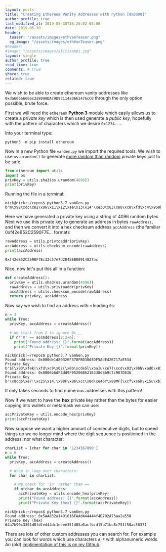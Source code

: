 ```yaml
---
layout: posts
title: "Creating Ethereum Vanity Addresses with Python [0x0000]"
author_profile: true
last_modified_at: 2019-05-30T16:20:02-05:00
date: 2019-05-30
header:
  teaser: "/assets/images/ethVanTeaser.png"
  og_image: "/assets/images/ethVanTeaser.png"
#header:
#image: "/assets/images/aliciaandi.jpg"
layout: single
author_profile: true
read_time: true
comments: # true
share: true
related: true
---
```


We wish to be able to create ethereum vanity addresses like `0xda66666666c3a809ADA79D93114a3662476cC0` through the only option possible, brute force.

First we will need the `ethereum` **Python 3** module which easily allows us to create a *private key* which is then used generate a *public key*, hopefully with the pattern of characters which we desire `0x1234...`.

Into your terminal type:
~~~shell
python3 -m pip install ethereum
~~~

Now in a new Python file `vanGen.py` we import the required tools. We wish to use `os.urandom()` to generate [more random than random](https://stackoverflow.com/questions/47514695/whats-the-difference-between-os-urandom-and-random) private keys just to be safe.


~~~python
from ethereum import utils
import os
privKey = utils.sha3(os.urandom(4096))
print(privKey)
~~~
Running the file in a terminal:
~~~shell
nick@nick:~/repos$ python3.7 vanGen.py
b"m\x92\xdc\x82\x06\x11\x12\xae\x13\x14'\xe3O\x83\x88\xc8\xfd\xc4\x960k\x12f\x1d\xd4\xf4\xa6\tcN\x06U"
~~~
Here we have generated a private key using a string of 4096 random bytes.
Next we use this private key to generate an address in bytes `rawAddress`, and then we convert it into a hex checksum address `accAddress` (the familiar 0xf42eB52C2590F7E... format):

~~~python
rawAddress = utils.privtoaddr(privKey)
accAddress = utils.checksum_encode(rawAddress)
print(accAddress)
~~~
~~~shell
0xf42eB52C2590F7Ec32c57e7d2045E880914827ac
~~~
Nice, now let's put this all in a function:
~~~python
def createAddress():
  privKey = utils.sha3(os.urandom(4096))
  rawAddress = utils.privtoaddr(privKey)
  accAddress = utils.checksum_encode(rawAddress)
  return privKey, accAddress
~~~
Now say we wish to find an address with `n` leading `0`s:
~~~python
n = 3
while True:
  privKey, accAddress = createAddress()

  # We start from 2 to ignore 0x___
  if n*'0' == accAddress[2:2+n]:
    print("Found address: {}".format(accAddress))
    print("Private Key {}".format(privKey))
~~~

~~~shell
nick@nick:~/repos$ python3.7 vanGen.py
Found address: 0x000de1d80326F378FB030d5DF5AdE42B717aE534
Private Key b'$[\x93\xfek|\xfd\xc9\x02{\x0b\xcdeSl\xbaIu\xe7(\xcd\x02\x9bN\xadO\x81"\xc2\xee\xf0\xaf'
Found address: 0x0006b6dF8dd9F95206B621E338dBb9c7c907D836
Private Key b'\x8cq6\xe7!\xc2S\x14,\x98F\x86\xcc\x8d\xe46Y\x88MF{\xcf\xa6k\x15u\xb7\xb7\x9c\xd5YH'
~~~
It only takes seconds to find numerous addresses with this pattern!

Now if we want to have the **hex** private key rather than the bytes for easier copying into wallets or metamask we can use:
~~~python
accPrivateKey = utils.encode_hex(privKey)
print(accPrivateKey)
~~~

Now suppose we want a higher amount of consecutive digits, but to speed things up we no longer mind where the digit sequence is positioned in the address, nor what character:

~~~python
charList = [char for char in '1234567890']
n = 6
while True:
  privKey, accAddress = createAddress()

  # Wrap in loop over characters:
  for char in charList:

    # We check for 'in' rather than ==
    if n*char in accAddress:
      accPrivateKey = utils.encode_hex(privKey)
      print("Found address: {}".format(accAddress))
      print("Private Key (hex) {}".format(accPrivateKey))
~~~

~~~shell
nick@nick:~/repos$ python3.7 vanGen.py
Found address: 0x5AA832a1491016FAAd444444f4D792A73aa2a550
Private Key (hex) 64a7b90c3361d8fdfed44dc1eeee351405a0acfbcd15b71bc8c751f50ac58371
~~~
There are lots of other custom addresses you can search for. For example you can look for words which use characters `A-F` with alphanumeric words. An (old) [implimentation of this is on my Github](https://github.com/NicholasFarrow/ethereumVanityAddressGenerator/blob/master/ethereumVanityGen.py).
